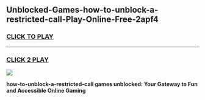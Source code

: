 
## Unblocked-Games-how-to-unblock-a-restricted-call-Play-Online-Free-2apf4
<h3>
<a href="https://premium76.site?title=how-to-unblock-a-restricted-call&ref=26A">CLICK TO PLAY</a></h3>
<hr>

<h3>
<a href="https://premium76.site?title=how-to-unblock-a-restricted-call&ref=26A">CLICK 2 PLAY</a>
  
</h3>

<a href="https://premium76.site?title=how-to-unblock-a-restricted-call&ref=26A"><img src="https://clearcache.store/games.png"></a>


**how-to-unblock-a-restricted-call games unblocked: Your Gateway to Fun and Accessible Online Gaming**
